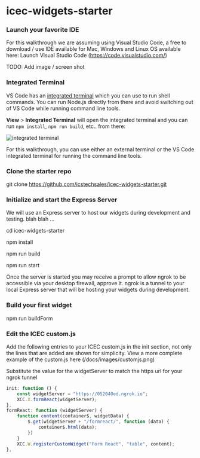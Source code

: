 # icec-widgets-starter

### Launch your favorite IDE 
For this walkthrough we are assuming using Visual Studio Code, a free to download / use IDE available for Mac, Windows and Linux OS available here: Launch Visual Studio Code (https://code.visualstudio.com/)

TODO: Add image / screen shot

### Integrated Terminal

VS Code has an [integrated terminal](https://github.com/Microsoft/vscode-docs/blob/master/docs/editor/integrated-terminal.md) which you can use to run shell commands. You can run Node.js directly from there and avoid switching out of VS Code while running command line tools.

**View** > **Integrated Terminal** will open the integrated terminal and you can run `npm install`, `npm run build`, etc.. from there:

![integrated terminal](https://github.com/Microsoft/vscode-docs/blob/master/docs/nodejs/images/nodejs/integrated-terminal.png)

For this walkthrough, you can use either an external terminal or the VS Code integrated terminal for running the command line tools.

### Clone the starter repo

git clone https://github.com/icstechsales/icec-widgets-starter.git

### Initialize and start the Express Server

We will use an Express server to host our widgets during development and testing.  blah blah ...

cd icec-widgets-starter

npm install

npm run build

npm run start

Once the server is started you may receive a prompt to allow ngrok to be accessible via your desktop firewall, approve it. ngrok is a tunnel to your local Express server that will be hosting your widgets during development. 

### Build your first widget

npm run buildForm


### Edit the ICEC custom.js

Add the following entries to your ICEC custom.js in the init section, not only the lines that are added are shown for simplicity. View a more complete example of the custom.js here (/docs/images/customjs.png)

Substitute the value for the widgetServer to match the https url for your ngrok tunnel

```js
init: function () {
    const widgetServer = "https://052040ed.ngrok.io";
    XCC.X.formReact(widgetServer);
},
formReact: function (widgetServer) {
    function content(container$, widgetData) {
        $.get(widgetServer + "/formreact/", function (data) {
            container$.html(data);
        })
    }
    XCC.W.registerCustomWidget("Form React", "table", content);
},
```


